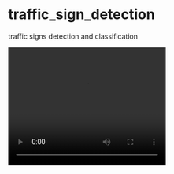 # traffic_sign_detection
 traffic signs detection and classification

<video width="320" height="240" controls>
  <source src="result.mp4" type="video/mp4">
  Your browser does not support the video tag.
</video>
